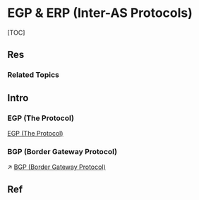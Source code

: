 # EGP & ERP (Inter-AS Protocols)

[TOC]



## Res
### Related Topics



## Intro
### EGP (The Protocol)
[EGP (The Protocol)](EGP%20(The%20Protocol)/EGP%20(The%20Protocol).md)


### BGP (Border Gateway Protocol)
↗ [BGP (Border Gateway Protocol)](BGP%20(Border%20Gateway%20Protocol)/BGP%20(Border%20Gateway%20Protocol).md)



## Ref

